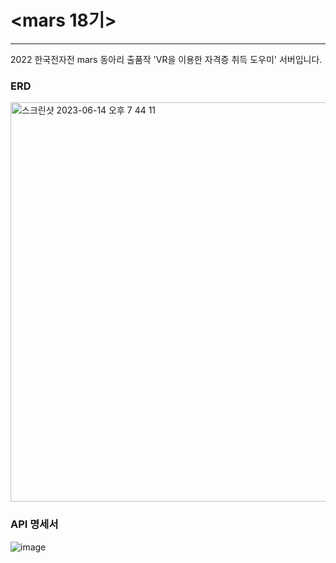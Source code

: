 # <mars 18기>
---
2022 한국전자전 mars 동아리 출품작 'VR을 이용한 자격증 취득 도우미' 서버입니다.
### ERD
<img width="639" alt="스크린샷 2023-06-14 오후 7 44 11" src="https://github.com/xogus3492/mars-server/assets/77439799/c042280d-b544-4e15-a86a-417cf5953a25">

### API 명세서
![image](https://github.com/xogus3492/mars-server/assets/77439799/7e6910a0-02ef-40b5-9878-8fbfd2cdb8d6)

